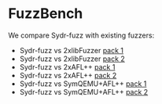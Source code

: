 # FuzzBench

We compare Sydr-fuzz with existing fuzzers:

* Sydr-fuzz vs 2xlibFuzzer [pack 1](libfuzzer-p1)
* Sydr-fuzz vs 2xlibFuzzer [pack 2](libfuzzer-p2)
* Sydr-fuzz vs 2xAFL++ [pack 1](aflplusplus-p1)
* Sydr-fuzz vs 2xAFL++ [pack 2](aflplusplus-p2)
* Sydr-fuzz vs SymQEMU+AFL++ [pack 1](symqemu-p1)
* Sydr-fuzz vs SymQEMU+AFL++ [pack 2](symqemu-p2)
